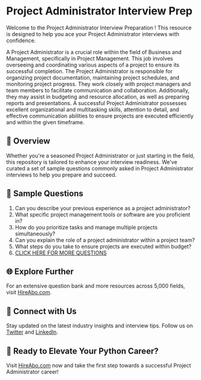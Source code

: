 # Project Administrator Interview Prep

Welcome to the Project Administrator Interview Preparation ! This resource is designed to help you ace your Project Administrator interviews with confidence.

A Project Administrator is a crucial role within the field of Business and Management, specifically in Project Management. This job involves overseeing and coordinating various aspects of a project to ensure its successful completion. The Project Administrator is responsible for organizing project documentation, maintaining project schedules, and monitoring project progress. They work closely with project managers and team members to facilitate communication and collaboration. Additionally, they may assist in budgeting and resource allocation, as well as preparing reports and presentations. A successful Project Administrator possesses excellent organizational and multitasking skills, attention to detail, and effective communication abilities to ensure projects are executed efficiently and within the given timeframe.

## 🚀 Overview

Whether you're a seasoned Project Administrator or just starting in the field, this repository is tailored to enhance your interview readiness. We've curated a set of sample questions commonly asked in Project Administrator interviews to help you prepare and succeed.

## 📝 Sample Questions

1. Can you describe your previous experience as a project administrator?
2. What specific project management tools or software are you proficient in?
3. How do you prioritize tasks and manage multiple projects simultaneously?
4. Can you explain the role of a project administrator within a project team?
5. What steps do you take to ensure projects are executed within budget?
6. [CLICK HERE FOR MORE QUESTIONS](https://hireabo.com/job/1_3_15/Project%20Administrator)

## 🌐 Explore Further

For an extensive question bank and more resources across 5,000 fields, visit [HireAbo.com](https://www.hireabo.com).

## 📱 Connect with Us

Stay updated on the latest industry insights and interview tips. Follow us on [Twitter](https://twitter.com/hireabo) and [LinkedIn](https://www.linkedin.com/in/hire-abo-3609972a8/).

## 🚀 Ready to Elevate Your Python Career?

Visit [HireAbo.com](https://www.hireabo.com) now and take the first step towards a successful Project Administrator career!